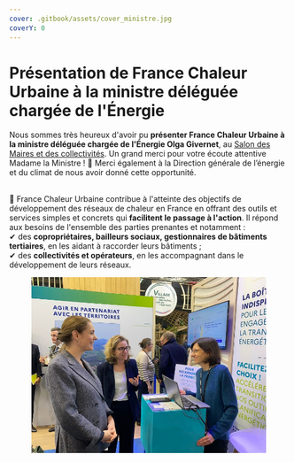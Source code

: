 ```yaml
---
cover: .gitbook/assets/cover_ministre.jpg
coverY: 0
---
```


# Présentation de France Chaleur Urbaine à la ministre déléguée chargée de l'Énergie

Nous sommes très heureux d'avoir pu **présenter France Chaleur Urbaine à la ministre déléguée chargée de l'Énergie Olga Givernet**, au [Salon des Maires et des collectivités](https://www.salondesmaires.com/le-salon-des-maires-et-des-collectivites/). Un grand merci pour votre écoute attentive Madame la Ministre ! 🙏 Merci également à la Direction générale de l’énergie et du climat de nous avoir donné cette opportunité.

\
🎯 France Chaleur Urbaine contribue à l'atteinte des objectifs de développement des réseaux de chaleur en France en offrant des outils et services simples et concrets qui **facilitent le passage à l'action**. Il répond aux besoins de l'ensemble des parties prenantes et notamment :\
✔ des **copropriétaires, bailleurs sociaux, gestionnaires de bâtiments tertiaires**, en les aidant à raccorder leurs bâtiments ;\
✔ des **collectivités et opérateurs**, en les accompagnant dans le développement de leurs réseaux.

<figure><img src=".gitbook/assets/FCU_salon-maires-1.jpg" alt=""><figcaption></figcaption></figure>
